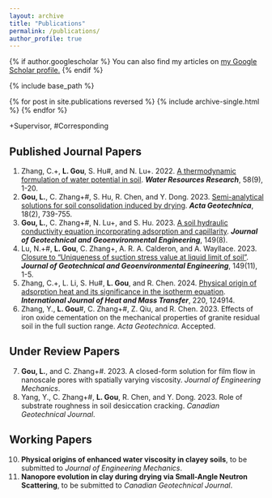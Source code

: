 ```yaml
---
layout: archive
title: "Publications"
permalink: /publications/
author_profile: true
---
```


{% if author.googlescholar %}
  You can also find my articles on <u><a href="{{author.googlescholar}}">my Google Scholar profile</a>.</u>
{% endif %}

{% include base_path %}

{% for post in site.publications reversed %}
  {% include archive-single.html %}
{% endfor %}

+Supervisor, #Corresponding

## Published Journal Papers
1. Zhang, C.+, **L. Gou**, S. Hu#, and N. Lu+. 2022. [A thermodynamic formulation of water potential in soil](https://doi.org/10.1029/2022WR032369). ***Water Resources Research***, 58(9), 1-20.
2. **Gou, L.**, C. Zhang+#, S. Hu, R. Chen, and Y. Dong. 2023. [Semi-analytical solutions for soil consolidation induced by drying](https://doi.org/10.1007/s11440-022-01623-4). ***Acta Geotechnica***, 18(2), 739-755.
3. **Gou, L.**, C. Zhang+#, N. Lu+, and S. Hu. 2023. [A soil hydraulic conductivity equation incorporating adsorption and
capillarity](https://doi.org/10.1061/JGGEFK.GTENG-11388). ***Journal of Geotechnical and Geoenvironmental Engineering***, 149(8).
4. Lu, N.+#, **L. Gou**, C. Zhang+, A. R. A. Calderon, and A. Wayllace. 2023. [Closure to “Uniqueness of suction stress value at liquid limit of soil”](https://doi.org/10.1061/JGGEFK.GTENG-11798). ***Journal of Geotechnical and Geoenvironmental Engineering***, 149(11), 1-5.
5. Zhang, C.+, L. Li,  S. Hu#, **L. Gou**, and R. Chen. 2024. [Physical origin of adsorption heat and its significance in the isotherm equation](https://www.sciencedirect.com/science/article/pii/S0017931023010591). ***International Journal of Heat and Mass Transfer***, 220, 124914.
6. Zhang, Y., **L. Gou**#, C. Zhang+#, Z. Qiu, and R. Chen. 2023. Effects of iron oxide cementation on the mechanical
properties of granite residual soil in the full suction range. *Acta Geotechnica*. Accepted.

## Under Review Papers
7. **Gou, L.**, and C. Zhang+#. 2023. A closed-form solution for film flow in nanoscale pores with spatially varying
viscosity. *Journal of Engineering Mechanics*.
8. Yang, Y., C. Zhang+#, **L. Gou**, R. Chen, and Y. Dong. 2023. Role of substrate roughness in soil desiccation cracking. *Canadian Geotechnical Journal*.

## Working Papers
10. **Physical origins of enhanced water viscosity in clayey soils**, to be submitted to *Journal of Engineering Mechanics*.
11. **Nanopore evolution in clay during drying via Small-Angle Neutron Scattering**, to be submitted to *Canadian Geotechnical Journal*.
